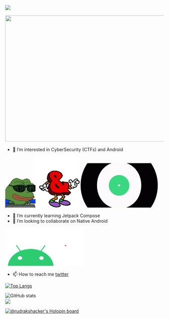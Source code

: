 
![](https://komarev.com/ghpvc/?username=Yashsomalkar&color=green)


<img src="assest/header.gif" width="1000" height="400"/>



- 👀 I’m interested in CyberSecurity (CTFs) and Android 

![hacker](assest/hacker-hacker-man.gif)![and](assest/letter-dancing-letter-dance-meme.gif)<img src="assest/android-android-os.gif" width="250"/>

- 🌱 I’m currently learning Jetpack Compose
- 💞️ I’m looking to collaborate on Native Android 

<img src="assest/love-you-android.gif" width="250" height="120"/>

- 📫 How to reach me [twitter](https://twitter.com/yashs78266388)


[![Top Langs](https://github-readme-stats.vercel.app/api/top-langs/?username=Yashsomalkar&theme=chartreuse-dark)](https://github.com/Yashsomalkar/github-readme-stats&theme=chartreuse-dark)





![GitHub stats](https://github-readme-stats.vercel.app/api?username=Yashsomalkar&theme=chartreuse-dark&show_icons=true)
<br>
<img src="https://github-readme-streak-stats.herokuapp.com/?user=eshaanagg&theme=tokyonight" align="center" />
</br>


[![@rudrakshacker's Holopin board](https://holopin.me/rudrakshacker)](https://holopin.io/@rudrakshacker)


<!---
Yashsomalkar/Yashsomalkar is a ✨ special ✨ repository because its `README.md` (this file) appears on your GitHub profile.
You can click the Preview link to take a look at your changes.
--->
